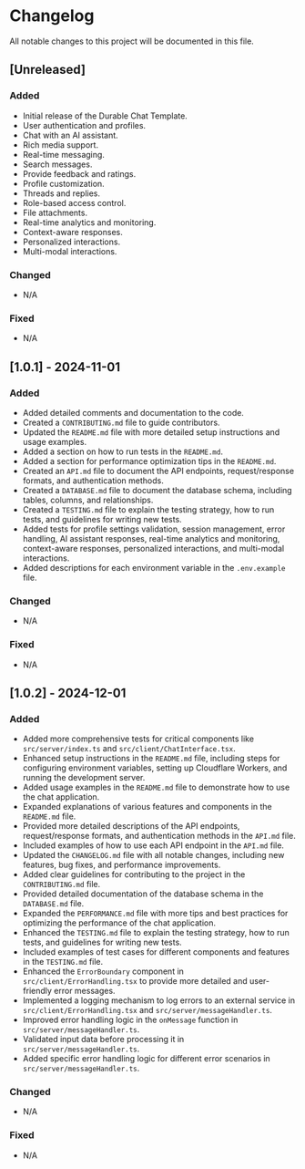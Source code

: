 # Changelog

All notable changes to this project will be documented in this file.

## [Unreleased]

### Added

- Initial release of the Durable Chat Template.
- User authentication and profiles.
- Chat with an AI assistant.
- Rich media support.
- Real-time messaging.
- Search messages.
- Provide feedback and ratings.
- Profile customization.
- Threads and replies.
- Role-based access control.
- File attachments.
- Real-time analytics and monitoring.
- Context-aware responses.
- Personalized interactions.
- Multi-modal interactions.

### Changed

- N/A

### Fixed

- N/A

## [1.0.1] - 2024-11-01

### Added

- Added detailed comments and documentation to the code.
- Created a `CONTRIBUTING.md` file to guide contributors.
- Updated the `README.md` file with more detailed setup instructions and usage examples.
- Added a section on how to run tests in the `README.md`.
- Added a section for performance optimization tips in the `README.md`.
- Created an `API.md` file to document the API endpoints, request/response formats, and authentication methods.
- Created a `DATABASE.md` file to document the database schema, including tables, columns, and relationships.
- Created a `TESTING.md` file to explain the testing strategy, how to run tests, and guidelines for writing new tests.
- Added tests for profile settings validation, session management, error handling, AI assistant responses, real-time analytics and monitoring, context-aware responses, personalized interactions, and multi-modal interactions.
- Added descriptions for each environment variable in the `.env.example` file.

### Changed

- N/A

### Fixed

- N/A

## [1.0.2] - 2024-12-01

### Added

- Added more comprehensive tests for critical components like `src/server/index.ts` and `src/client/ChatInterface.tsx`.
- Enhanced setup instructions in the `README.md` file, including steps for configuring environment variables, setting up Cloudflare Workers, and running the development server.
- Added usage examples in the `README.md` file to demonstrate how to use the chat application.
- Expanded explanations of various features and components in the `README.md` file.
- Provided more detailed descriptions of the API endpoints, request/response formats, and authentication methods in the `API.md` file.
- Included examples of how to use each API endpoint in the `API.md` file.
- Updated the `CHANGELOG.md` file with all notable changes, including new features, bug fixes, and performance improvements.
- Added clear guidelines for contributing to the project in the `CONTRIBUTING.md` file.
- Provided detailed documentation of the database schema in the `DATABASE.md` file.
- Expanded the `PERFORMANCE.md` file with more tips and best practices for optimizing the performance of the chat application.
- Enhanced the `TESTING.md` file to explain the testing strategy, how to run tests, and guidelines for writing new tests.
- Included examples of test cases for different components and features in the `TESTING.md` file.
- Enhanced the `ErrorBoundary` component in `src/client/ErrorHandling.tsx` to provide more detailed and user-friendly error messages.
- Implemented a logging mechanism to log errors to an external service in `src/client/ErrorHandling.tsx` and `src/server/messageHandler.ts`.
- Improved error handling logic in the `onMessage` function in `src/server/messageHandler.ts`.
- Validated input data before processing it in `src/server/messageHandler.ts`.
- Added specific error handling logic for different error scenarios in `src/server/messageHandler.ts`.

### Changed

- N/A

### Fixed

- N/A

